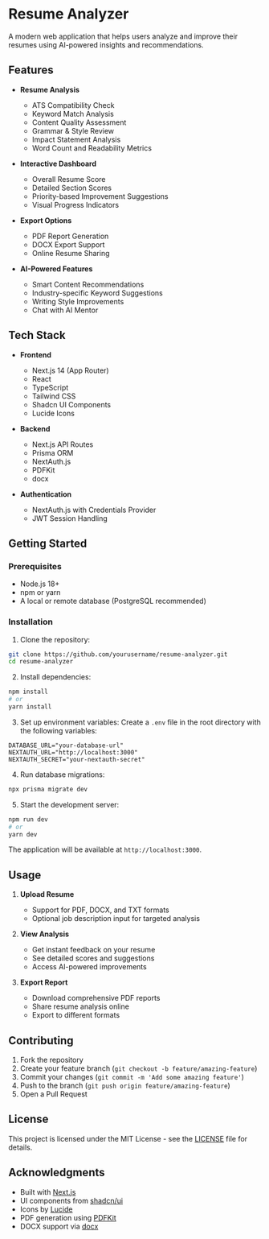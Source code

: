 # Resume Analyzer

A modern web application that helps users analyze and improve their resumes using AI-powered insights and recommendations.

## Features

- **Resume Analysis**

  - ATS Compatibility Check
  - Keyword Match Analysis
  - Content Quality Assessment
  - Grammar & Style Review
  - Impact Statement Analysis
  - Word Count and Readability Metrics

- **Interactive Dashboard**

  - Overall Resume Score
  - Detailed Section Scores
  - Priority-based Improvement Suggestions
  - Visual Progress Indicators

- **Export Options**

  - PDF Report Generation
  - DOCX Export Support
  - Online Resume Sharing

- **AI-Powered Features**
  - Smart Content Recommendations
  - Industry-specific Keyword Suggestions
  - Writing Style Improvements
  - Chat with AI Mentor

## Tech Stack

- **Frontend**

  - Next.js 14 (App Router)
  - React
  - TypeScript
  - Tailwind CSS
  - Shadcn UI Components
  - Lucide Icons

- **Backend**

  - Next.js API Routes
  - Prisma ORM
  - NextAuth.js
  - PDFKit
  - docx

- **Authentication**
  - NextAuth.js with Credentials Provider
  - JWT Session Handling

## Getting Started

### Prerequisites

- Node.js 18+
- npm or yarn
- A local or remote database (PostgreSQL recommended)

### Installation

1. Clone the repository:

```bash
git clone https://github.com/yourusername/resume-analyzer.git
cd resume-analyzer
```

2. Install dependencies:

```bash
npm install
# or
yarn install
```

3. Set up environment variables:
   Create a `.env` file in the root directory with the following variables:

```env
DATABASE_URL="your-database-url"
NEXTAUTH_URL="http://localhost:3000"
NEXTAUTH_SECRET="your-nextauth-secret"
```

4. Run database migrations:

```bash
npx prisma migrate dev
```

5. Start the development server:

```bash
npm run dev
# or
yarn dev
```

The application will be available at `http://localhost:3000`.

## Usage

1. **Upload Resume**

   - Support for PDF, DOCX, and TXT formats
   - Optional job description input for targeted analysis

2. **View Analysis**

   - Get instant feedback on your resume
   - See detailed scores and suggestions
   - Access AI-powered improvements

3. **Export Report**
   - Download comprehensive PDF reports
   - Share resume analysis online
   - Export to different formats

## Contributing

1. Fork the repository
2. Create your feature branch (`git checkout -b feature/amazing-feature`)
3. Commit your changes (`git commit -m 'Add some amazing feature'`)
4. Push to the branch (`git push origin feature/amazing-feature`)
5. Open a Pull Request

## License

This project is licensed under the MIT License - see the [LICENSE](LICENSE) file for details.

## Acknowledgments

- Built with [Next.js](https://nextjs.org/)
- UI components from [shadcn/ui](https://ui.shadcn.com/)
- Icons by [Lucide](https://lucide.dev/)
- PDF generation using [PDFKit](http://pdfkit.org/)
- DOCX support via [docx](https://docx.js.org/)
